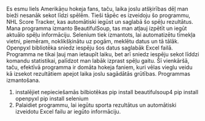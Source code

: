 Es esmu liels Amerikāņu hokeja fans, taču, laika joslu atšķirības dēļ man bieži nesanāk sekot līdzi spēlēm. Tieši tāpēc es izveidoju šo programmu, NHL Score Tracker, kas automātiski iegūst
un saglabā šo spēļu rezultātus. Mana programma izmanto BeautifulSoup, tas man atļauj izpētīt un iegūt aktuālo spēļu informāciju.
Selenium tiek izmantots, lai automatizētu tīmekļa vietni, piemēram, noklikšķinātu uz pogām, meklētu datus un tā tālāk.
Openpyxl bibliotēka sniedz iespēju šos datus saglabāk Excel failā.
Programma ne tikai ļauj man ietaupīt laiku, bet arī sniedz iespēju sekot līddzi komandu statistikai, palīdzot man labāk izprast spēļu gaitu.
Šī vienkāršā, taču, efektīvā programma ir domāta hokeja faniem, kuri vēlas vieglu veidu kā izsekot rezultātiem apejot laika joslu sagādātās grūtības.
Programmas izmantošana.
1. instalējiet nepieciešamās bilbiotēkas
pip install beautifulsoup4
pip install openpyxl
pip install selenium
2. Palaidiet programmu, lai iegūtu sporta rezultātus un automātiski izveidotu Excel failu ar iegūto informāciju.
